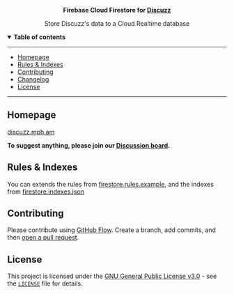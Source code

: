 <div align="center">
<b>

Firebase Cloud Firestore for [Discuzz](https://github.com/discuzz-app/discuzz)

</b>

Store Discuzz's data to a Cloud Realtime database

</div>



<details open>
  <summary><b>Table of contents</b></summary>

---

- [Homepage](#homepage)
- [Rules & Indexes](#rules--indexes)
- [Contributing](#contributing)
- [Changelog](#changelog)
- [License](#license)

---

</details>

## **Homepage**

[discuzz.mph.am](https://discuzz.mph.am/)

**To suggest anything, please join our [Discussion board](https://github.com/discuzz-app/discuzz/discussions).**


## **Rules & Indexes**

You can extends the rules from [firestore.rules.example](../../firestore.rules.example), and the indexes from [firestore.indexes.json](../../firestore.indexes.json)


## **Contributing**

Please contribute using [GitHub Flow](https://guides.github.com/introduction/flow). Create a branch, add commits, and then [open a pull request](https://github.com/@discuzz-app/discuzz/compare).

## **License**

This project is licensed under the [GNU General Public License v3.0](https://opensource.org/licenses/gpl-3.0.html) - see the [`LICENSE`](LICENSE) file for details.

